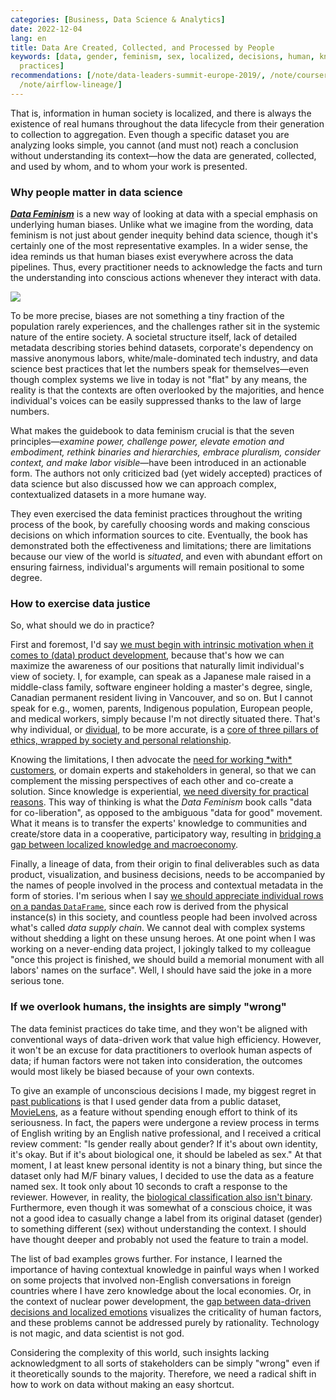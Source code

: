 ```yaml
---
categories: [Business, Data Science & Analytics]
date: 2022-12-04
lang: en
title: Data Are Created, Collected, and Processed by People
keywords: [data, gender, feminism, sex, localized, decisions, human, knowledge, dataset,
  practices]
recommendations: [/note/data-leaders-summit-europe-2019/, /note/coursera-data-science-ethics/,
  /note/airflow-lineage/]
---
```


That is, information in human society is localized, and there is always the existence of real humans throughout the data lifecycle from their generation to collection to aggregation. Even though a specific dataset you are analyzing looks simple, you cannot (and must not) reach a conclusion without understanding its context—how the data are generated, collected, and used by whom, and to whom your work is presented.

### Why people matter in data science

[***Data Feminism***](https://mitpress.mit.edu/9780262044004/data-feminism/) is a new way of looking at data with a special emphasis on underlying human biases. Unlike what we imagine from the wording, data feminism is not just about gender inequity behind data science, though it's certainly one of the most representative examples. In a wider sense, the idea reminds us that human biases exist everywhere across the data pipelines. Thus, every practitioner needs to acknowledge the facts and turn the understanding into conscious actions whenever they interact with data.

<a href="https://www.amazon.ca/Data-Feminism-Catherine-DIgnazio/dp/0262044005?&linkCode=li2&tag=takuti-20&linkId=9fe17056ffe6df5091c4ef99a50ffc95&language=en_CA&ref_=as_li_ss_il" target="_blank"><img border="0" src="//ws-na.amazon-adsystem.com/widgets/q?_encoding=UTF8&ASIN=0262044005&Format=_SL160_&ID=AsinImage&MarketPlace=CA&ServiceVersion=20070822&WS=1&tag=takuti-20&language=en_CA" ></a><img src="https://ir-ca.amazon-adsystem.com/e/ir?t=takuti-20&language=en_CA&l=li2&o=15&a=0262044005" width="1" height="1" border="0" alt="" style="border:none !important; margin:0px !important;" />

To be more precise, biases are not something a tiny fraction of the population rarely experiences, and the challenges rather sit in the systemic nature of the entire society. A societal structure itself, lack of detailed metadata describing stories behind datasets, corporate's dependency on massive anonymous labors, white/male-dominated tech industry, and data science best practices that let the numbers speak for themselves—even though complex systems we live in today is not "flat" by any means, the reality is that the contexts are often overlooked by the majorities, and hence individual's voices can be easily suppressed thanks to the law of large numbers.

What makes the guidebook to data feminism crucial is that the seven principles—*examine power, challenge power, elevate emotion and embodiment, rethink binaries and hierarchies, embrace pluralism, consider context, and make labor visible*—have been introduced in an actionable form. The authors not only criticized bad (yet widely accepted) practices of data science but also discussed how we can approach complex, contextualized datasets in a more humane way.

They even exercised the data feminist practices throughout the writing process of the book, by carefully choosing words and making conscious decisions on which information sources to cite. Eventually, the book has demonstrated both the effectiveness and limitations; there are limitations because our view of the world is *situated*, and even with abundant effort on ensuring fairness, individual's arguments will remain positional to some degree.

### How to exercise data justice

So, what should we do in practice?

First and foremost, I'd say [we must begin with intrinsic motivation when it comes to (data) product development](/note/product-management-and-bullshit-job/), because that's how we can maximize the awareness of our positions that naturally limit individual's view of society. I, for example, can speak as a Japanese male raised in a middle-class family, software engineer holding a master's degree, single, Canadian permanent resident living in Vancouver, and so on. But I cannot speak for e.g., women, parents, Indigenous population, European people, and medical workers, simply because I'm not directly situated there. That's why individual, or [dividual](/note/dividual-in-recsys/), to be more accurate, is a [core of three pillars of ethics, wrapped by society and personal relationship](/note/ethics-and-relationship/).

Knowing the limitations, I then advocate the [need for working \*with\* customers](/note/internet-for-the-people/), or domain experts and stakeholders in general, so that we can complement the missing perspectives of each other and co-create a solution. Since knowledge is experiential, [we need diversity for practical reasons](/note/the-power-of-diverse-thinking/). This way of thinking is what the *Data Feminism* book calls "data for co-liberation", as opposed to the ambiguous "data for good" movement. What it means is to transfer the experts' knowledge to communities and create/store data in a cooperative, participatory way, resulting in [bridging a gap between localized knowledge and macroeconomy](/note/why-information-grows/).

Finally, a lineage of data, from their origin to final deliverables such as data product, visualization, and business decisions, needs to be accompanied by the names of people involved in the process and contextual metadata in the form of stories. I'm serious when I say [we should appreciate individual rows on a pandas `DataFrame`](/note/airflow-lineage/), since each row is derived from the physical instance(s) in this society, and countless people had been involved across what's called *data supply chain*. We cannot deal with complex systems without shedding a light on these unsung heroes. At one point when I was working on a never-ending data project, I jokingly talked to my colleague "once this project is finished, we should build a memorial monument with all labors' names on the surface".  Well, I should have said the joke in a more serious tone.

### If we overlook humans, the insights are simply "wrong"

The data feminist practices do take time, and they won't be aligned with conventional ways of data-driven work that value high efficiency. However, it won't be an excuse for data practitioners to overlook human aspects of data; if human factors were not taken into consideration, the outcomes would most likely be biased because of your own contexts.

To give an example of unconscious decisions I made, my biggest regret in [past publications](https://scholar.google.co.jp/citations?user=4GzRikkAAAAJ) is that I used gender data from a public dataset, [MovieLens](https://grouplens.org/datasets/movielens/), as a feature without spending enough effort to think of its seriousness. In fact, the papers were undergone a review process in terms of English writing by an English native professional, and I received a critical review comment: "Is gender really about gender? If it's about own identity, it's okay. But if it's about biological one, it should be labeled as sex." At that moment, I at least knew personal identity is not a binary thing, but since the dataset only had M/F binary values, I decided to use the data as a feature named sex. It took only about 10 seconds to craft a response to the reviewer. However, in reality, the [biological classification also isn't binary](https://www.malecontraceptive.org/blog/biological-sex-is-not-binary). Furthermore, even though it was somewhat of a conscious choice, it was not a good idea to casually change a label from its original dataset (gender) to something different (sex) without understanding the context. I should have thought deeper and probably not used the feature to train a model.

The list of bad examples grows further. For instance, I learned the importance of having contextual knowledge in painful ways when I worked on some projects that involved non-English conversations in foreign countries where I have zero knowledge about the local economies. Or, in the context of nuclear power development, the [gap between data-driven decisions and localized emotions](/note/a-bright-future/) visualizes the criticality of human factors, and these problems cannot be addressed purely by rationality. Technology is not magic, and data scientist is not god. 

Considering the complexity of this world, such insights lacking acknowledgment to all sorts of stakeholders can be simply "wrong" even if it theoretically sounds to the majority. Therefore, we need a radical shift in how to work on data without making an easy shortcut.
